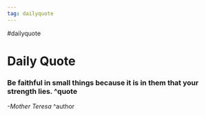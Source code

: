 ```yaml
---
tag: dailyquote
---
```


#dailyquote

# Daily Quote

### Be faithful in small things because it is in them that your strength lies. ^quote
*-Mother Teresa* ^author

